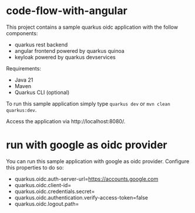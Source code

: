 # code-flow-with-angular

This project contains a sample quarkus oidc application with the follow components:

- quarkus rest backend
- angular frontend powered by quarkus quinoa
- keyloak powered by quarkus devservices

Requirements:

- Java 21
- Maven
- Quarkus CLI (optional)

To run this sample application simply type `quarkus dev` or `mvn clean quarkus:dev`.

Access the application via http://localhost:8080/.

# run with google as oidc provider

You can run this sample application with google as oidc provider. Configure this properties to do so:

- quarkus.oidc.auth-server-url=https://accounts.google.com
- quarkus.oidc.client-id=<your client id>
- quarkus.oidc.credentials.secret=<your secret>
- quarkus.oidc.authentication.verify-access-token=false
- quarkus.oidc.logout.path=
